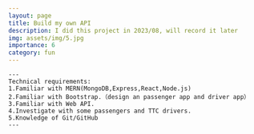 ```yaml
---
layout: page
title: Build my own API
description: I did this project in 2023/08, will record it later
img: assets/img/5.jpg
importance: 6
category: fun
---
```

    ---
    Technical requirements:
    1.Familiar with MERN(MongoDB,Express,React,Node.js)
    2.Familiar with Bootstrap.（design an passenger app and driver app）
    3.Familiar with Web API.
    4.Investigate with some passengers and TTC drivers.
    5.Knowledge of Git/GitHub
    ---